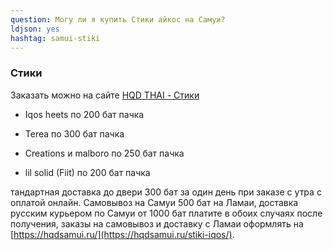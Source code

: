 ```yaml
---
question: Могу ли я купить Cтики айкос на Самуи?
ldjson: yes
hashtag: samui-stiki
---
```


###  Стики 

Заказать можно на сайте [HQD THAI - Стики](https://hqdsamui.ru/stiki-iqos/)

* Iqos heets по 200 бат пачка

* Terea по 300 бат пачка

* Creations и malboro по 250 бат пачка

* lil solid (Fiit) по 200 бат пачка 

тандартная доставка до двери 300 бат за один день при заказе с утра с оплатой онлайн. Самовывоз на Самуи 500 бат на Ламаи, доставка русским курьером по Самуи от 1000 бат платите в обоих случаях после получения, заказы на самовывоз и доставку с Ламаи оформлять на [https://hqdsamui.ru/](https://hqdsamui.ru/stiki-iqos/).
